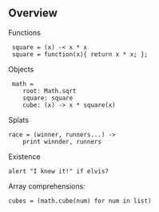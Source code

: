 Overview
--------

Functions

     square = (x) -< x * x
     square = function(x){ return x * x; };

Objects

     math =
        root: Math.sqrt
        square: square
        cube: (x) -> x * square(x)

Splats

    race = (winner, runners...) ->
        print winnder, runners
        
Existence

    alert "I knew it!" if elvis?
    
Array comprehensions:

    cubes = (math.cube(num) for num in list)
     
    
